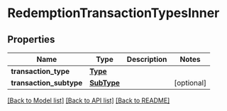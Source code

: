 # RedemptionTransactionTypesInner

## Properties
Name | Type | Description | Notes
------------ | ------------- | ------------- | -------------
**transaction_type** | [**Type**](Type.md) |  | 
**transaction_subtype** | [**SubType**](SubType.md) |  | [optional] 

[[Back to Model list]](../README.md#documentation-for-models) [[Back to API list]](../README.md#documentation-for-api-endpoints) [[Back to README]](../README.md)

